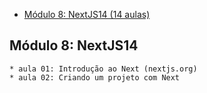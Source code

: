- [Módulo 8: NextJS14 (14 aulas)](#modulo-8)


## Módulo 8: NextJS14


    * aula 01: Introdução ao Next (nextjs.org)
    * aula 02: Criando um projeto com Next